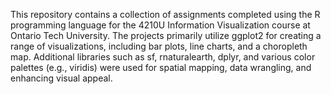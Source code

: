 This repository contains a collection of assignments completed using the R programming language for the 4210U Information Visualization course at Ontario Tech University. The projects primarily utilize ggplot2 for creating a range of visualizations, including bar plots, line charts, and a choropleth map. Additional libraries such as sf, rnaturalearth, dplyr, and various color palettes (e.g., viridis) were used for spatial mapping, data wrangling, and enhancing visual appeal.
